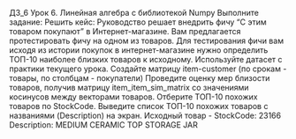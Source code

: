 ДЗ_6
Урок 6. Линейная алгебра с библиотекой Numpy
Выполните задание:
Решить кейс:
Руководство решает внедрить фичу “С этим товаром покупают” в Интернет-магазине. Вам предлагается протестировать фичу на одном из товаров. Для тестирования фичи вам исходя из истории покупок в интернет-магазине нужно определить ТОП-10 наиболее близких товаров к исходному.
Используйте датасет с практики текущего урока.
Создайте матрицу item-customer (по срокам - товары, по столбцам - покупатели)
Проведите оценку мер близости товаров, получив матрицу item_item_sim_matrix со значениями косинусов между векторами товаров.
Отберите ТОП-10 похожих товаров по StockCode.
Выведите список ТОП-10 похожих товаров с названиями (Description) на экран.
Исходный товар - StockCode: 23166 Description: MEDIUM CERAMIC TOP STORAGE JAR
